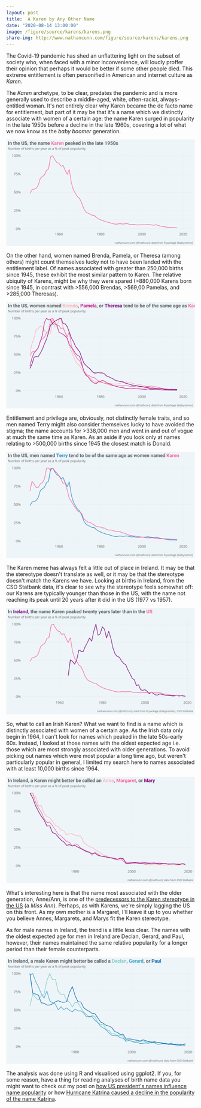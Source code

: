```yaml
---
layout: post
title:  A Karen by Any Other Name
date: "2020-08-14 13:00:00"
image: /figure/source/karens/karens.png
share-img: http://www.nathancunn.com/figure/source/karens/karens.png
---
```


The Covid-19 pandemic has shed an unflattering light on the subset of society who, when faced with a minor inconvenience, will loudly proffer their opinion that perhaps it would be better if some other people died. This extreme entitlement is often personified in American and internet culture as _Karen_.

The _Karen_ archetype, to be clear, predates the pandemic and is more generally used to describe a middle-aged, white, often-racist, always-entitled woman. It's not entirely clear why Karen became the de facto name for entitlement, but part of it may be that it's a name which we distinctly associate with women of a certain age: the name Karen surged in popularity in the late 1950s before a decline in the late 1960s, covering a lot of what we now know as the _baby boomer_ generation.

![Line chart showing number of Karens born per year in the US, with a peak occurring in the late 1950s, and decline from the late 1960s.](../figure/source/karens/karens.png)


On the other hand, women named Brenda, Pamela, or Theresa (among others) might count themselves lucky not to have been landed with the entitlement label.
Of names associated with greater than 250,000 births since 1945, these exhibit the most similar pattern to Karen. The relative ubiquity of Karens, might be why they were spared (>880,000 Karens born since 1945, in contrast with >556,000 Brendas, >569,00 Pamelas, and >285,000 Theresas).

![Line chart showing number of Brendas, Pamelas, Theresas, and Karens born per year in the US, with a peak occurring in the late 1950s, and decline from the late 1960s. All names show extremely similar patterns.](../figure/source/karens/us_female_karens.png)

Entitlement and privilege are, obviously, not distinctly female traits, and so men named Terry might also consider themselves lucky to have avoided the stigma; the name accounts for >338,000 men and went in and out of vogue at much the same time as Karen. As an aside if you look only at names relating to >500,000 births since 1945 the closest match is Donald.


![Line chart showing number of Anitas, Lynns, Pamelas, and Karens born per year in the US, with a peak occurring in the late 1950s, and decline from the late 1960s. All names show extremely similar patterns.](../figure/source/karens/us_male_karens.png)


The Karen meme has always felt a little out of place in Ireland. It may be that the stereotype doesn't translate as well, or it may be that the stereotype doesn't match the Karens we have. Looking at births in Ireland, from the CSO Statbank data, it's clear to see why the stereotype feels somewhat off: our Karens are typically younger than those in the US, with the name not reaching its peak until 20 years after it did in the US (1977 vs 1957).

![Line chart showing number of Karens born in US vs Ireland. Shows a peak in popularity in the US in the late 1950s, and peak in Ireland in the late 1970s.](../figure/source/karens/us_v_ire_karens.png)

So, what to call an Irish Karen? What we want to find is a name which is distinctly associated with women of a certain age. As the Irish data only begin in 1964, I can't look for names which peaked in the late 50s-early 60s. Instead, I looked at those names with the oldest expected age i.e. those which are most strongly associated with older generations. To avoid picking out names which were most popular a long time ago, but weren't particularly popular in general, I limited my search here to names associated with at least 10,000 births since 1964.

![Line chart showing number of Annes, Margarets, and Marys born per year in Ireland, with a peak occurring in the early 1960s, and decline for all three names since.](../figure/source/karens/ire_karens.png)

What's interesting here is that the name most associated with the older generation, Anne/Ann, is one of the [predecessors to the Karen stereotype in the US](https://www.npr.org/2020/07/14/891177904/whats-in-a-karen?t=1597391851486) (a _Miss Ann_). Perhaps, as with Karens, we're simply lagging the US on this front. As my own mother is a Margaret, I'll leave it up to you whether you believe Annes, Margarets, and Marys fit the Karen stereotype.

As for male names in Ireland, the trend is a little less clear. The names with the oldest expected age for men in Ireland are Declan, Gerard, and Paul, however, their names maintained the same relative popularity for a longer period than their female counterparts.

![Line chart showing number of Declans, Pauls, and Gerards born per year in Ireland, with a peak occurring in the early 1960s, and slow decline for all three names since.](../figure/source/karens/ire_male_karens.png?)


The analysis was done using R and visualised using ggplot2. If you, for some reason, have a thing for reading analyses of birth name data you might want to check out my post on [how US president's names influence name popularity](http://www.nathancunn.com/2019-10-03-all-the-presidents-boys/) or how [Hurricane Katrina caused a decline in the popularity of the name Katrina](http://www.nathancunn.com/2017-09-10-hurricane-katrina/).
